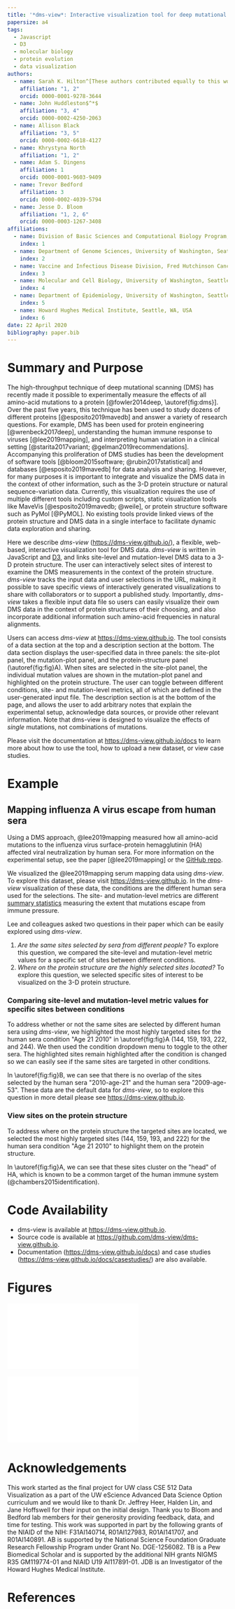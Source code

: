 ```yaml
---
title: '*dms-view*: Interactive visualization tool for deep mutational scanning data'
papersize: a4
tags:
  - Javascript
  - D3
  - molecular biology
  - protein evolution
  - data visualization
authors:
  - name: Sarah K. Hilton^[These authors contributed equally to this work.]
    affiliation: "1, 2"
    orcid: 0000-0001-9278-3644
  - name: John Huddleston$^*$
    affiliation: "3, 4"
    orcid: 0000-0002-4250-2063
  - name: Allison Black
    affiliation: "3, 5"
    orcid: 0000-0002-6618-4127
  - name: Khrystyna North
    affiliation: "1, 2"
  - name: Adam S. Dingens
    affiliation: 1
    orcid: 0000-0001-9603-9409
  - name: Trevor Bedford
    affiliation: 3
    orcid: 0000-0002-4039-5794
  - name: Jesse D. Bloom
    affiliation: "1, 2, 6"
    orcid: 0000-0003-1267-3408
affiliations:
  - name: Division of Basic Sciences and Computational Biology Program, Fred Hutchinson Cancer Research Center, Seattle, WA, USA
    index: 1
  - name: Department of Genome Sciences, University of Washington, Seattle, WA, USA
    index: 2
  - name: Vaccine and Infectious Disease Division, Fred Hutchinson Cancer Research Center, Seattle, WA, USA
    index: 3
  - name: Molecular and Cell Biology, University of Washington, Seattle, WA, USA
    index: 4
  - name: Department of Epidemiology, University of Washington, Seattle, WA, USA
    index: 5
  - name: Howard Hughes Medical Institute, Seattle, WA, USA
    index: 6
date: 22 April 2020
bibliography: paper.bib
---
```


# Summary and Purpose

The high-throughput technique of deep mutational scanning (DMS) has recently made it possible to experimentally measure the effects of all amino-acid mutations to a protein [@fowler2014deep, \autoref{fig:dms}].
Over the past five years, this technique has been used to study dozens of different proteins [@esposito2019mavedb] and answer a variety of research questions.
For example, DMS has been used for protein engineering [@wrenbeck2017deep], understanding the human immune response to viruses [@lee2019mapping], and interpreting human variation in a clinical setting [@starita2017variant; @gelman2019recommendations].
Accompanying this proliferation of DMS studies has been the development of software tools [@bloom2015software; @rubin2017statistical] and databases [@esposito2019mavedb] for data analysis and sharing.
However, for many purposes it is important to integrate and visualize the DMS data in the context of other information, such as the 3-D protein structure or natural sequence-variation data.
Currently, this visualization requires the use of multiple different tools including custom scripts, static visualization tools like MaveVis [@esposito2019mavedb; @weile], or protein structure software such as PyMol [@PyMOL].
No existing tools provide linked views of the protein structure and DMS data in a single interface to facilitate dynamic data exploration and sharing.

Here we describe *dms-view* (https://dms-view.github.io/), a flexible, web-based, interactive visualization tool for DMS data.
*dms-view* is written in JavaScript and [D3](https://d3js.org), and links site-level and mutation-level DMS data to a 3-D protein structure.
The user can interactively select sites of interest to examine the DMS measurements in the context of the protein structure.
*dms-view* tracks the input data and user selections in the URL, making it possible to save specific views of interactively generated visualizations to share with collaborators or to support a published study.
Importantly, *dms-view* takes a flexible input data file so users can easily visualize their own DMS data in the context of protein structures of their choosing, and also incorporate additional information such amino-acid frequencies in natural alignments.

Users can access *dms-view* at https://dms-view.github.io.
The tool consists of a data section at the top and a description section at the bottom.
The data section displays the user-specified data in three panels: the site-plot panel, the mutation-plot panel, and the protein-structure panel (\autoref{fig:fig}A).
When sites are selected in the site-plot panel, the individual mutation values are shown in the mutation-plot panel and highlighted on the protein structure.
The user can toggle between different conditions, site- and mutation-level metrics, all of which are defined in the user-generated input file.
The description section is at the bottom of the page, and allows the user to add arbitrary notes that explain the experimental setup, acknowledge data sources, or provide other relevant information.
Note that dms-view is designed to visualize the effects of *single* mutations, not combinations of mutations.

Please visit the documentation at https://dms-view.github.io/docs to learn more about how to use the tool, how to upload a new dataset, or view case studies.

# Example

## Mapping influenza A virus escape from human sera

Using a DMS approach, @lee2019mapping measured how all amino-acid mutations to the influenza virus surface-protein hemagglutinin (HA) affected viral neutralization by human sera.
For more information on the experimental setup, see the paper [@lee2019mapping] or the [GitHub repo](https://github.com/jbloomlab/map_flu_serum_Perth2009_H3_HA).

We visualized the @lee2019mapping serum mapping data using *dms-view*.
To explore this dataset, please visit https://dms-view.github.io.
In the *dms-view* visualization of these data, the conditions are the different human sera used for the selections.
The site- and mutation-level metrics are different [summary statistics](https://jbloomlab.github.io/dms_tools2/diffsel.html) measuring the extent that mutations escape from immune pressure.

Lee and colleagues asked two questions in their paper which can be easily explored using *dms-view*.

  1. *Are the same sites selected by sera from different people?* To explore this question, we compared the site-level and mutation-level metric values for a specific set of sites between different conditions.
  2. *Where on the protein structure are the highly selected sites located?* To explore this question, we selected specific sites of interest to be visualized on the 3-D protein structure.

### Comparing site-level and mutation-level metric values for specific sites between conditions

To address whether or not the same sites are selected by different human sera using *dms-view*, we highlighted the most highly targeted sites for the human sera condition "Age 21 2010" in \autoref{fig:fig}A (144, 159, 193, 222, and 244).
We then used the condition dropdown menu to toggle to the other sera.
The highlighted sites remain highlighted after the condition is changed so we can easily see if the same sites are targeted in other conditions.

In \autoref{fig:fig}B, we can see that there is no overlap of the sites selected by the human sera "2010-age-21" and the human sera "2009-age-53".
These data are the default data for *dms-view*, so to explore this question in more detail please see https://dms-view.github.io.

### View sites on the protein structure

To address where on the protein structure the targeted sites are located, we selected the most highly targeted sites (144, 159, 193, and 222) for the human sera condition "Age 21 2010" to highlight them on the protein structure.

In \autoref{fig:fig}A, we can see that these sites cluster on the "head" of HA, which is known to be a common target of the human immune system (@chambers2015identification).

# Code Availability

- dms-view is available at https://dms-view.github.io.
- Source code is available at https://github.com/dms-view/dms-view.github.io.
- Documentation (https://dms-view.github.io/docs) and case studies (https://dms-view.github.io/docs/casestudies/) are also available.

# Figures

![Example deep mutational scanning workflow, modified from @lee2019mapping. The goal of this experiment is to quantify the how mutations affect a virus's ability to escape an antibody. The viral variant library contains all single amino-acid changes away from wildtype. The viral library is passaged in cell culture, with and without antibodies, to select for functional variants. Mutational effects are calculated based on deep sequencing of the pre-selected and post-selected libraries.\label{fig:dms}](dms.pdf)

![Using *dms-view* to analyze DMS data. For further exploration, please visit https://dms-view.github.io. **(A)** The *dms-view* data section has three panels: the site plot, the mutation plot, and the protein structure plot. The interactive features for selecting sites and navigating are in the site plot panel. Here we show the five sites most highly targeted by human serum "2010-Age-21" from the study by @lee2019mapping. All five sites fall in the ``globular head" of influenza virus HA. **(B)** The same five sites as in panel **A** but now plotted with the data from a different human serum, "2009-age-53". Using *dms-view* to compare, we see that different sites on HA are targeted by different sera. \label{fig:fig}](fig.pdf)

# Acknowledgements

This work started as the final project for UW class CSE 512 Data Visualization as a part of the UW eScience Advanced Data Science Option curriculum and we would like to thank Dr. Jeffrey Heer, Halden Lin, and Jane Hoffswell for their input on the initial design.
Thank you to Bloom and Bedford lab members for their generosity providing feedback, data, and time for testing.
This work was supported in part by the following grants of the NIAID of the NIH: F31AI140714, R01AI127983, R01AI141707, and R01AI140891.
AB is supported by the National Science Foundation Graduate Research Fellowship Program under Grant No. DGE-1256082.
TB is a Pew Biomedical Scholar and is supported by the additional NIH grants NIGMS R35 GM119774-01 and NIAID U19 AI117891-01.
JDB is an Investigator of the Howard Hughes Medical Institute.

# References
